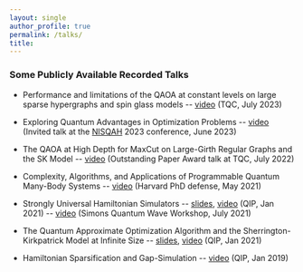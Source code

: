 ```yaml
---
layout: single
author_profile: true
permalink: /talks/
title: 
---
```




### Some Publicly Available Recorded Talks

- Performance and limitations of the QAOA at constant levels on large sparse hypergraphs and spin glass models
-- [video](https://youtu.be/w_xWoMnRFT8) (TQC, July 2023)

- Exploring Quantum Advantages in Optimization Problems
-- [video](https://youtu.be/aJ_qLtc85pg) (Invited talk at the [NISQAH](https://nisqah2023.huji.ac.il/) 2023 conference, June 2023) 

- The QAOA at High Depth for MaxCut on Large-Girth Regular Graphs and the SK Model
-- [video](https://youtu.be/aJ_qLtc85pg) (Outstanding Paper Award talk at TQC, July 2022)

- Complexity, Algorithms, and Applications of Programmable Quantum Many-Body Systems 
-- [video](https://youtu.be/SDAo4lWXbeA) (Harvard PhD defense, May 2021)

- Strongly Universal Hamiltonian Simulators
-- [slides](https://scholar.harvard.edu/files/leozhou/files/20210205_-_universal_hamiltonians_qip.pdf), [video](https://youtu.be/Gk1kQmvHETw) (QIP, Jan 2021)
-- [video](https://simons.berkeley.edu/talks/universal-hamiltonia) (Simons Quantum Wave Workshop, July 2021)

- The Quantum Approximate Optimization Algorithm and the Sherrington-Kirkpatrick Model at Infinite Size
-- [slides](https://scholar.harvard.edu/files/leozhou/files/20210201-qaoa-sk-for-qip.pdf), [video](https://youtu.be/UP-Zuke7IUg) (QIP, Jan 2021)

- Hamiltonian Sparsification and Gap-Simulation
-- [video](https://youtu.be/Ojb7s70qEQ0) (QIP, Jan 2019)
